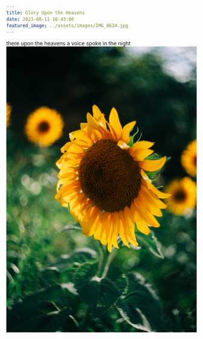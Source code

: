 ```yaml
---
title: Glory Upon the Heavens
date: 2023-08-11 16:43:00
featured_image: ../assets/images/IMG_0634.jpg
---
```

there upon the heavens a voice spoke in the night
![Alt text](/assets/images/IMG_0634.jpg)


